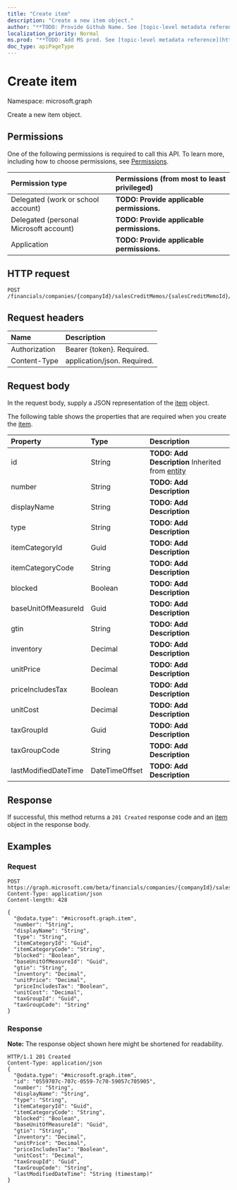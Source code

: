 ```yaml
---
title: "Create item"
description: "Create a new item object."
author: "**TODO: Provide Github Name. See [topic-level metadata reference](https://msgo.azurewebsites.net/add/document/guidelines/metadata.html#topic-level-metadata)**"
localization_priority: Normal
ms.prod: "**TODO: Add MS prod. See [topic-level metadata reference](https://msgo.azurewebsites.net/add/document/guidelines/metadata.html#topic-level-metadata)**"
doc_type: apiPageType
---
```


# Create item

Namespace: microsoft.graph

Create a new item object.

## Permissions
One of the following permissions is required to call this API. To learn more, including how to choose permissions, see [Permissions](/concepts/permissions-reference.md).

|Permission type|Permissions (from most to least privileged)|
|:---|:---|
|Delegated (work or school account)|**TODO: Provide applicable permissions.**|
|Delegated (personal Microsoft account)|**TODO: Provide applicable permissions.**|
|Application|**TODO: Provide applicable permissions.**|

## HTTP request

<!-- {
  "blockType": "ignored"
}
-->
``` http
POST /financials/companies/{companyId}/salesCreditMemos/{salesCreditMemoId}/salesCreditMemoLines/{salesCreditMemoLineId}/item
```

## Request headers
|Name|Description|
|:---|:---|
|Authorization|Bearer {token}. Required.|
|Content-Type|application/json. Required.|

## Request body
In the request body, supply a JSON representation of the [item](../resources/item.md) object.

The following table shows the properties that are required when you create the [item](../resources/item.md).

|Property|Type|Description|
|:---|:---|:---|
|id|String|**TODO: Add Description** Inherited from [entity](../resources/entity.md)|
|number|String|**TODO: Add Description**|
|displayName|String|**TODO: Add Description**|
|type|String|**TODO: Add Description**|
|itemCategoryId|Guid|**TODO: Add Description**|
|itemCategoryCode|String|**TODO: Add Description**|
|blocked|Boolean|**TODO: Add Description**|
|baseUnitOfMeasureId|Guid|**TODO: Add Description**|
|gtin|String|**TODO: Add Description**|
|inventory|Decimal|**TODO: Add Description**|
|unitPrice|Decimal|**TODO: Add Description**|
|priceIncludesTax|Boolean|**TODO: Add Description**|
|unitCost|Decimal|**TODO: Add Description**|
|taxGroupId|Guid|**TODO: Add Description**|
|taxGroupCode|String|**TODO: Add Description**|
|lastModifiedDateTime|DateTimeOffset|**TODO: Add Description**|



## Response

If successful, this method returns a `201 Created` response code and an [item](../resources/item.md) object in the response body.

## Examples

### Request
<!-- {
  "blockType": "request",
  "name": "create_item_from_"
}
-->
``` http
POST https://graph.microsoft.com/beta/financials/companies/{companyId}/salesCreditMemos/{salesCreditMemoId}/salesCreditMemoLines/{salesCreditMemoLineId}/item
Content-Type: application/json
Content-length: 428

{
  "@odata.type": "#microsoft.graph.item",
  "number": "String",
  "displayName": "String",
  "type": "String",
  "itemCategoryId": "Guid",
  "itemCategoryCode": "String",
  "blocked": "Boolean",
  "baseUnitOfMeasureId": "Guid",
  "gtin": "String",
  "inventory": "Decimal",
  "unitPrice": "Decimal",
  "priceIncludesTax": "Boolean",
  "unitCost": "Decimal",
  "taxGroupId": "Guid",
  "taxGroupCode": "String"
}
```

### Response
**Note:** The response object shown here might be shortened for readability.
<!-- {
  "blockType": "response",
  "truncated": true,
  "@odata.type": "microsoft.graph.item"
}
-->
``` http
HTTP/1.1 201 Created
Content-Type: application/json
{
  "@odata.type": "#microsoft.graph.item",
  "id": "0559707c-707c-0559-7c70-59057c705905",
  "number": "String",
  "displayName": "String",
  "type": "String",
  "itemCategoryId": "Guid",
  "itemCategoryCode": "String",
  "blocked": "Boolean",
  "baseUnitOfMeasureId": "Guid",
  "gtin": "String",
  "inventory": "Decimal",
  "unitPrice": "Decimal",
  "priceIncludesTax": "Boolean",
  "unitCost": "Decimal",
  "taxGroupId": "Guid",
  "taxGroupCode": "String",
  "lastModifiedDateTime": "String (timestamp)"
}
```

